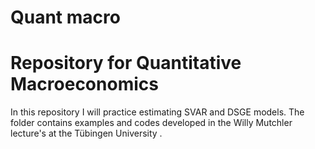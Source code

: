 # Quant macro
# Repository for Quantitative Macroeconomics
In this repository I will practice estimating SVAR and DSGE models.
The folder contains examples and codes developed in the Willy Mutchler lecture's at the Tübingen University .
